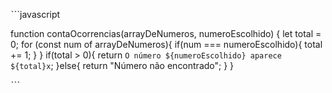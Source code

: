 ˋˋˋjavascript

function contaOcorrencias(arrayDeNumeros, numeroEscolhido) {
  let total = 0;
  for (const num of arrayDeNumeros){
    if(num === numeroEscolhido){
      total += 1;
    }
  }
  if(total > 0){
  return `O número ${numeroEscolhido} aparece ${total}x`;
  }else{
    return "Número não encontrado";
  }
}

ˋˋˋ
